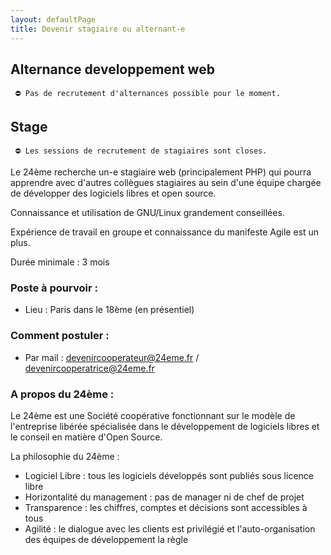 ```yaml
---
layout: defaultPage
title: Devenir stagiaire ou alternant-e
---
```


## Alternance developpement web

``` ⛔ Pas de recrutement d'alternances possible pour le moment.```

## Stage

``` ⛔ Les sessions de recrutement de stagiaires sont closes.```

Le 24ème recherche un-e stagiaire web (principalement PHP) qui pourra apprendre avec d'autres collègues stagiaires au sein d'une équipe chargée de développer des logiciels libres et open source.

Connaissance et utilisation de GNU/Linux grandement conseillées.

Expérience de travail en groupe et connaissance du manifeste Agile est un plus.

Durée minimale : 3 mois

### Poste à pourvoir :

 - Lieu : Paris dans le 18ème (en présentiel)

### Comment postuler :

 - Par mail : [devenircooperateur@24eme.fr](mailto:devenircooperateur@24eme.fr) / [devenircooperatrice@24eme.fr](mailto:devenircooperatrice@24eme.fr)

### A propos du 24ème :

Le 24ème est une Société coopérative fonctionnant sur le modèle de l'entreprise libérée spécialisée dans le développement de logiciels libres et le conseil en matière d'Open Source.

La philosophie du 24ème :

 - Logiciel Libre : tous les logiciels développés sont publiés sous licence libre
 - Horizontalité du management : pas de manager ni de chef de projet
 - Transparence : les chiffres, comptes et décisions sont accessibles à tous
 - Agilité : le dialogue avec les clients est privilégié et l'auto-organisation des équipes de développement la règle


